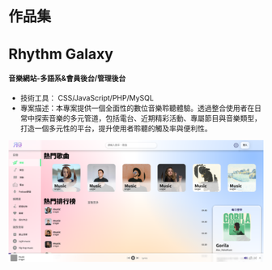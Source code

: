 # 作品集

# Rhythm Galaxy
#### 音樂網站-多語系&會員後台/管理後台
* 技術工具： CSS/JavaScript/PHP/MySQL
* 專案描述：本專案提供一個全面性的數位音樂聆聽體驗。透過整合使用者在日常中探索音樂的多元管道，包括電台、近期精彩活動、專屬節目與音樂類型，打造一個多元性的平台，提升使用者聆聽的觸及率與便利性。

![Image 1](RhythmGalaxy.png)
